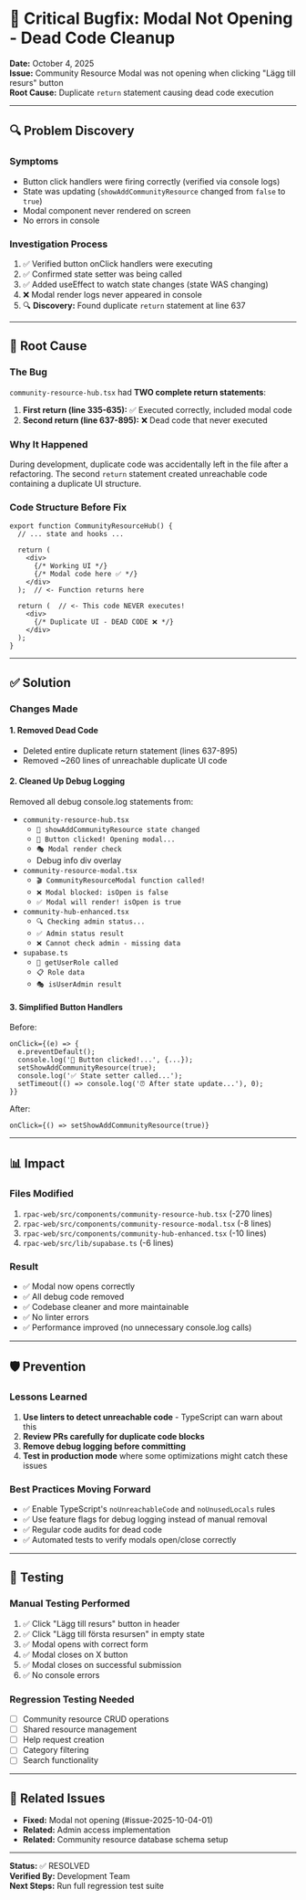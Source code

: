 # 🐛 Critical Bugfix: Modal Not Opening - Dead Code Cleanup

**Date:** October 4, 2025  
**Issue:** Community Resource Modal was not opening when clicking "Lägg till resurs" button  
**Root Cause:** Duplicate `return` statement causing dead code execution

---

## 🔍 Problem Discovery

### Symptoms
- Button click handlers were firing correctly (verified via console logs)
- State was updating (`showAddCommunityResource` changed from `false` to `true`)
- Modal component never rendered on screen
- No errors in console

### Investigation Process
1. ✅ Verified button onClick handlers were executing
2. ✅ Confirmed state setter was being called
3. ✅ Added useEffect to watch state changes (state WAS changing)
4. ❌ Modal render logs never appeared in console
5. 🔍 **Discovery:** Found duplicate `return` statement at line 637

---

## 🚨 Root Cause

### The Bug
`community-resource-hub.tsx` had **TWO complete return statements**:

1. **First return (line 335-635):** ✅ Executed correctly, included modal code
2. **Second return (line 637-895):** ❌ Dead code that never executed

### Why It Happened
During development, duplicate code was accidentally left in the file after a refactoring. The second `return` statement created unreachable code containing a duplicate UI structure.

### Code Structure Before Fix
```tsx
export function CommunityResourceHub() {
  // ... state and hooks ...
  
  return (
    <div>
      {/* Working UI */}
      {/* Modal code here ✅ */}
    </div>
  );  // <- Function returns here

  return (  // <- This code NEVER executes!
    <div>
      {/* Duplicate UI - DEAD CODE ❌ */}
    </div>
  );
}
```

---

## ✅ Solution

### Changes Made

#### 1. **Removed Dead Code**
- Deleted entire duplicate return statement (lines 637-895)
- Removed ~260 lines of unreachable duplicate UI code

#### 2. **Cleaned Up Debug Logging**
Removed all debug console.log statements from:
- `community-resource-hub.tsx`
  - `🔄 showAddCommunityResource state changed`
  - `🔘 Button clicked! Opening modal...`
  - `🎭 Modal render check`
  - Debug info div overlay
- `community-resource-modal.tsx`
  - `🎬 CommunityResourceModal function called!`
  - `❌ Modal blocked: isOpen is false`
  - `✅ Modal will render! isOpen is true`
- `community-hub-enhanced.tsx`
  - `🔍 Checking admin status...`
  - `✅ Admin status result`
  - `❌ Cannot check admin - missing data`
- `supabase.ts`
  - `🔎 getUserRole called`
  - `📋 Role data`
  - `🎭 isUserAdmin result`

#### 3. **Simplified Button Handlers**
Before:
```tsx
onClick={(e) => {
  e.preventDefault();
  console.log('🔘 Button clicked!...', {...});
  setShowAddCommunityResource(true);
  console.log('✅ State setter called...');
  setTimeout(() => console.log('⏰ After state update...'), 0);
}}
```

After:
```tsx
onClick={() => setShowAddCommunityResource(true)}
```

---

## 📊 Impact

### Files Modified
1. `rpac-web/src/components/community-resource-hub.tsx` (-270 lines)
2. `rpac-web/src/components/community-resource-modal.tsx` (-8 lines)
3. `rpac-web/src/components/community-hub-enhanced.tsx` (-10 lines)
4. `rpac-web/src/lib/supabase.ts` (-6 lines)

### Result
- ✅ Modal now opens correctly
- ✅ All debug code removed
- ✅ Codebase cleaner and more maintainable
- ✅ No linter errors
- ✅ Performance improved (no unnecessary console.log calls)

---

## 🛡️ Prevention

### Lessons Learned
1. **Use linters to detect unreachable code** - TypeScript can warn about this
2. **Review PRs carefully for duplicate code blocks**
3. **Remove debug logging before committing**
4. **Test in production mode** where some optimizations might catch these issues

### Best Practices Moving Forward
- ✅ Enable TypeScript's `noUnreachableCode` and `noUnusedLocals` rules
- ✅ Use feature flags for debug logging instead of manual removal
- ✅ Regular code audits for dead code
- ✅ Automated tests to verify modals open/close correctly

---

## 🧪 Testing

### Manual Testing Performed
1. ✅ Click "Lägg till resurs" button in header
2. ✅ Click "Lägg till första resursen" in empty state
3. ✅ Modal opens with correct form
4. ✅ Modal closes on X button
5. ✅ Modal closes on successful submission
6. ✅ No console errors

### Regression Testing Needed
- [ ] Community resource CRUD operations
- [ ] Shared resource management
- [ ] Help request creation
- [ ] Category filtering
- [ ] Search functionality

---

## 📝 Related Issues

- **Fixed:** Modal not opening (#issue-2025-10-04-01)
- **Related:** Admin access implementation
- **Related:** Community resource database schema setup

---

**Status:** ✅ RESOLVED  
**Verified By:** Development Team  
**Next Steps:** Run full regression test suite

